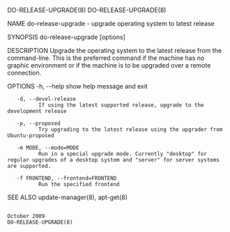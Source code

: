DO-RELEASE-UPGRADE(8)                                                                                                                                                                   DO-RELEASE-UPGRADE(8)

NAME
       do-release-upgrade - upgrade operating system to latest release

SYNOPSIS
       do-release-upgrade [options]

DESCRIPTION
       Upgrade  the  operating system to the latest release from the command-line.  This is the preferred command if the machine has no graphic environment or if the machine is to be upgraded over a remote
       connection.

OPTIONS
       -h, --help
              show help message and exit

       -d, --devel-release
              If using the latest supported release, upgrade to the development release

       -p, --proposed
              Try upgrading to the latest release using the upgrader from Ubuntu-proposed

       -m MODE, --mode=MODE
              Run in a special upgrade mode. Currently "desktop" for regular upgrades of a desktop system and "server" for server systems are supported.

       -f FRONTEND, --frontend=FRONTEND
              Run the specified frontend

SEE ALSO
       update-manager(8), apt-get(8)

                                                                                                 October 2009                                                                           DO-RELEASE-UPGRADE(8)
